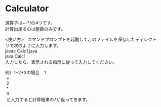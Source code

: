 # Calculator  

演算子は+-*/の4つです。  
計算出来るのは整数のみです。  

<使い方>  
 コマンドプロンプトを起動してこのファイルを保存したディレクトリで次のように入力します。  
   javac Calc1.java  
   java Calc1  
 入力したら、表示される指示に従って入力してください。  

例）1+2*3の場合  
  1  
  +  
  2  
  *  
  3  
  と入力すると計算結果の7が返ってきます。  
